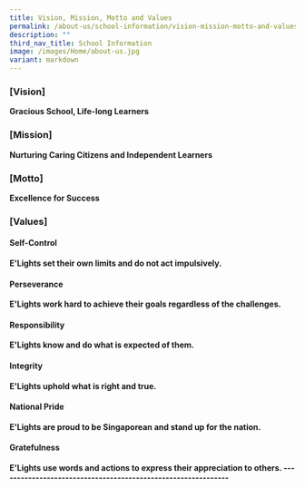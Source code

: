 ```yaml
---
title: Vision, Mission, Motto and Values
permalink: /about-us/school-information/vision-mission-motto-and-values/
description: ""
third_nav_title: School Information
image: /images/Home/about-us.jpg
variant: markdown
---
```

### **[Vision]**<b>

Gracious School, Life-long Learners

  
### **[Mission]**<b>

Nurturing Caring Citizens and Independent Learners


### **[Motto]**<b>

Excellence for Success


### **[Values]**<b>


#### Self-Control<b>
E'Lights set their own limits and do not act impulsively.
<b>

#### Perseverance<b>
E'Lights work hard to achieve their goals regardless of the challenges.
<b>

#### Responsibility<b>
E'Lights know and do what is expected of them.
<b>

#### Integrity<b>
E'Lights uphold what is right and true.
<b>

#### National Pride<b>
E'Lights are proud to be Singaporean and stand up for the nation.
<b>

#### Gratefulness<b>
E'Lights use words and actions to express their appreciation to others.
<b>
--------------------------------------------------------------</b></b></b></b></b></b></b></b></b></b></b></b></b></b></b></b>